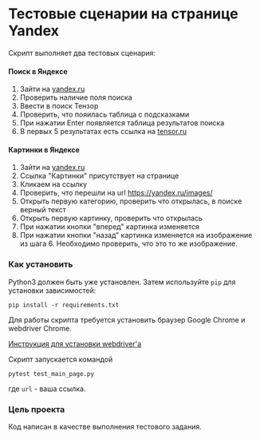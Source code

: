 # Тестовые сценарии на странице Yandex

Cкрипт выполняет два тестовых сценария:
#### Поиск в Яндексе
1. Зайти на [yandex.ru](http://yandex.ru)
2. Проверить наличие поля поиска
3. Ввести в поиск Тензор
4. Проверить, что пояилась таблица с подсказками
5. При нажатии Enter появляется таблица результатов поиска
6. В первых 5 результатах есть ссылка на [tensor.ru](https://tensor.ru)

#### Картинки в Яндексе
1. Зайти на [yandex.ru](http://yandex.ru)
2. Ссылка "Картинки" присутствует на странице
3. Кликаем на ссылку
4. Проверить, что перешли на url https://yandex.ru/images/
5. Открыть первую категорию, проверить что открылась, в поиске верный текст
6. Открыть первую картинку, проверить что открылась
7. При нажатии кнопки "вперед" картинка изменяется
8. При нажатии кнопки "назад" картинка изменяется на изображение из шага 6. Необходимо проверить, что это то же изображение.

### Как установить

Python3 должен быть уже установлен. 
Затем используйте `pip` для установки зависимостей:
```
pip install -r requirements.txt
```
Для работы скрипта требуется установить браузер Google Chrome и webdriver Chrome.

[Инструкция для установки webdriver'а](https://selenium-python.com/install-chromedriver-chrome)

Скрипт запускается командой 
```
pytest test_main_page.py
``` 
где `url` - ваша ссылка.

### Цель проекта

Код написан в качестве выполнения тестового задания.
